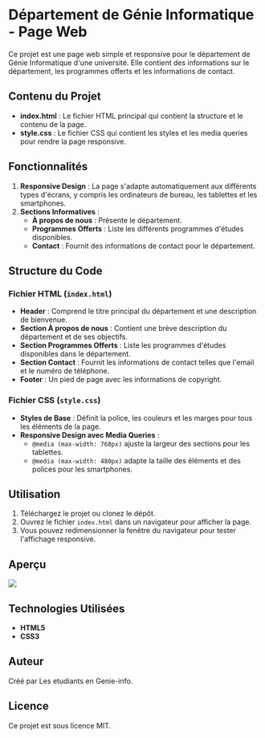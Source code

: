 # Département de Génie Informatique - Page Web

Ce projet est une page web simple et responsive pour le département de Génie Informatique d'une université. Elle contient des informations sur le département, les programmes offerts et les informations de contact.

## Contenu du Projet

- **index.html** : Le fichier HTML principal qui contient la structure et le contenu de la page.
- **style.css** : Le fichier CSS qui contient les styles et les media queries pour rendre la page responsive.

## Fonctionnalités

1. **Responsive Design** : La page s'adapte automatiquement aux différents types d'écrans, y compris les ordinateurs de bureau, les tablettes et les smartphones.
2. **Sections Informatives** :
   - **À propos de nous** : Présente le département.
   - **Programmes Offerts** : Liste les différents programmes d'études disponibles.
   - **Contact** : Fournit des informations de contact pour le département.

## Structure du Code

### Fichier HTML (`index.html`)

- **Header** : Comprend le titre principal du département et une description de bienvenue.
- **Section À propos de nous** : Contient une brève description du département et de ses objectifs.
- **Section Programmes Offerts** : Liste les programmes d'études disponibles dans le département.
- **Section Contact** : Fournit les informations de contact telles que l'email et le numéro de téléphone.
- **Footer** : Un pied de page avec les informations de copyright.

### Fichier CSS (`style.css`)

- **Styles de Base** : Définit la police, les couleurs et les marges pour tous les éléments de la page.
- **Responsive Design avec Media Queries** :
  - `@media (max-width: 768px)` ajuste la largeur des sections pour les tablettes.
  - `@media (max-width: 480px)` adapte la taille des éléments et des polices pour les smartphones.

## Utilisation

1. Téléchargez le projet ou clonez le dépôt.
2. Ouvrez le fichier `index.html` dans un navigateur pour afficher la page.
3. Vous pouvez redimensionner la fenêtre du navigateur pour tester l'affichage responsive.

## Aperçu

![](https://s3.hedgedoc.org/hd1-demo/uploads/4b089c3f-bae6-4248-87db-7d98206ddfbe.png)


## Technologies Utilisées

- **HTML5**
- **CSS3**

## Auteur

Créé par Les etudiants en Genie-info.

## Licence

Ce projet est sous licence MIT.

